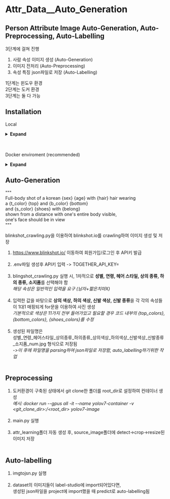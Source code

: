 # Attr_Data__Auto_Generation
## Person Attribute Image Auto-Generation, Auto-Preprocessing, Auto-Labelling

3단계에 걸쳐 진행
1. 사람 속성 이미지 생성 (Auto-Generation)
2. 이미지 전처리 (Auto-Preprocessing)
3. 속성 특징 json파일로 저장 (Auto-Labelling)

1단계는 윈도우 환경  
2단계는 도커 환경  
3단계는 둘 다 가능 

## Installation
Local<br>
<details><summary> <b>Expand</b> </summary>

``` shell
pip install selenium
pip install python_dotenv
```

</details>

<br><br>
Docker enviroment (recommended)  
<details><summary> <b>Expand</b> </summary>

``` shell
# Base image with CUDA support
FROM nvidia/cuda:12.2.0-base-ubuntu20.04

# Set environment variables
ENV DEBIAN_FRONTEND=noninteractive

# Install system dependencies
RUN apt-get update && apt-get install -y \
    python3-pip \
    git \
    zip htop screen libgl1-mesa-glx \
    libglib2.0-0 libsm6 libxrender1 libxext6 libgtk2.0-0 \
    && apt-get clean \
    && rm -rf /var/lib/apt/lists/*

    

    # Set Python alias
RUN ln -s /usr/bin/python3 /usr/bin/python

# Copy YOLOv7 files into the container

WORKDIR /yolov7
COPY . /yolov7
# Install Python dependencies
RUN pip install --no-cache-dir -r requirements.txt
# Expose a default command (you can modify this later)
CMD ["bash"]
```

</details>


## Auto-Generation

"""  
Full-body shot of a korean {sex} {age} with {hair} hair wearing  
a {t_color} {top} and {b_color} {bottom}  
and {s_color} {shoes} with {belong}  
shown from a distance with one's entire body visible,  
one's face should be in view  
"""  
  
  
blinkshot_crawling.py을 이용하여 blinkshot.io를 crawling하여 이미지 생성 및 저장  
1. https://www.blinkshot.io/ 이동하여 회원가입/로그인 후 API키 발급<br><br>
2. .env파일 생성후 API키 입력 -> TOGETHER_API_KEY=<api key><br><br>
3. blingshot_crawling.py 실행 시, 1차적으로 **성별, 연령, 헤어 스타일, 상의 종류, 하의 종류, 소지품**를 선택해야 함  
*해당 속성은 일반적인 입력을 요구 (남자+짧은치마X)*<br><br>
4. 입력한 값을 바탕으로 **상의 색상, 하의 색상, 신발 색상, 신발 종류**을 각 각의 속성들이 1대1 매핑되게 for문을 이용하여 사진 생성  
*기본적으로 색상은 11가지 전부 들어가있고 필요할 경우 코드 내부의 {top_colors}, {bottom_colors}, {shoes_colors}를 수정*<br><br>
5. 생성된 파일명은 <br>성별_연령_헤어스타일_상의종류_하의종류_상의색상_하의색상_신발색상_신발종류_소지품_num.jpg 형식으로 저장됨  
*->이 후에 파일명을 parsing하여 json파일로 저장함, auto_labelling하기위한 작업*<br><br>
  
## Preprocessing
1. 도커환경이 구축된 상태에서 git clone한 폴더를 root_dir로 설정하여 컨테이너 생성<br>
*예시: docker run --gpus all -it --name yolov7-container -v <git_clone_dir>:/<root_dir> yolov7-image*<br><br>
2. main.py 실행<br><br>
3. attr_learning폴더 자동 생성 후, source_image폴더에 detect->crop->resize된 이미지 저장<br><br>
  
## Auto-labelling
1. imgtojsn.py 실행<br><br>
2. dataset의 이미지들이 label-studio에 import되어있다면,<br>
생성된 json파일을 project에 import했을 때 predict로 auto-labelling됨

